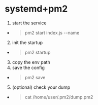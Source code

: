 # systemd+pm2

1. start the service
- > pm2 start index.js --name
2. init the startup
- > pm2 startup
3. copy the env path
4. save the config
- > pm2 save
5. (optional) check your dump
- > cat /home/user/.pm2/dump.pm2
